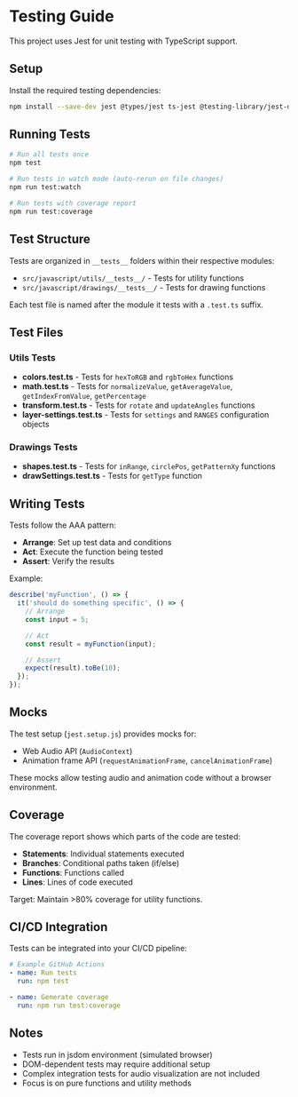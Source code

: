# Testing Guide

This project uses Jest for unit testing with TypeScript support.

## Setup

Install the required testing dependencies:

```bash
npm install --save-dev jest @types/jest ts-jest @testing-library/jest-dom
```

## Running Tests

```bash
# Run all tests once
npm test

# Run tests in watch mode (auto-rerun on file changes)
npm run test:watch

# Run tests with coverage report
npm run test:coverage
```

## Test Structure

Tests are organized in `__tests__` folders within their respective modules:

- `src/javascript/utils/__tests__/` - Tests for utility functions
- `src/javascript/drawings/__tests__/` - Tests for drawing functions

Each test file is named after the module it tests with a `.test.ts` suffix.

## Test Files

### Utils Tests
- **colors.test.ts** - Tests for `hexToRGB` and `rgbToHex` functions
- **math.test.ts** - Tests for `normalizeValue`, `getAverageValue`, `getIndexFromValue`, `getPercentage`
- **transform.test.ts** - Tests for `rotate` and `updateAngles` functions
- **layer-settings.test.ts** - Tests for `settings` and `RANGES` configuration objects

### Drawings Tests
- **shapes.test.ts** - Tests for `inRange`, `circlePos`, `getPatternXy` functions
- **drawSettings.test.ts** - Tests for `getType` function

## Writing Tests

Tests follow the AAA pattern:
- **Arrange**: Set up test data and conditions
- **Act**: Execute the function being tested
- **Assert**: Verify the results

Example:
```typescript
describe('myFunction', () => {
  it('should do something specific', () => {
    // Arrange
    const input = 5;

    // Act
    const result = myFunction(input);

    // Assert
    expect(result).toBe(10);
  });
});
```

## Mocks

The test setup (`jest.setup.js`) provides mocks for:
- Web Audio API (`AudioContext`)
- Animation frame API (`requestAnimationFrame`, `cancelAnimationFrame`)

These mocks allow testing audio and animation code without a browser environment.

## Coverage

The coverage report shows which parts of the code are tested:
- **Statements**: Individual statements executed
- **Branches**: Conditional paths taken (if/else)
- **Functions**: Functions called
- **Lines**: Lines of code executed

Target: Maintain >80% coverage for utility functions.

## CI/CD Integration

Tests can be integrated into your CI/CD pipeline:

```yaml
# Example GitHub Actions
- name: Run tests
  run: npm test

- name: Generate coverage
  run: npm run test:coverage
```

## Notes

- Tests run in jsdom environment (simulated browser)
- DOM-dependent tests may require additional setup
- Complex integration tests for audio visualization are not included
- Focus is on pure functions and utility methods
